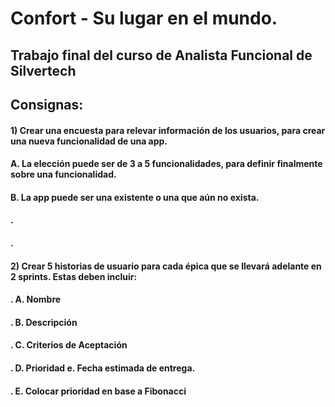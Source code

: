 # Confort - Su lugar en el mundo.
## Trabajo final del curso de Analista Funcional de Silvertech

## Consignas:
#### 1) Crear una encuesta para relevar información de los usuarios, para crear una nueva funcionalidad de una app. 
####          A. La elección puede ser de 3 a 5 funcionalidades, para definir finalmente sobre una funcionalidad. 
####          B. La app puede ser una existente o una que aún no exista. 
#### .                                       
#### .                                         
#### 2) Crear 5 historias de usuario para cada épica que se llevará adelante en 2 sprints. Estas deben incluir:
#### .       A. Nombre 
#### .       B. Descripción 
#### .       C. Criterios de Aceptación 
#### .       D. Prioridad e. Fecha estimada de entrega. 
#### .       E. Colocar prioridad en base a Fibonacci 


